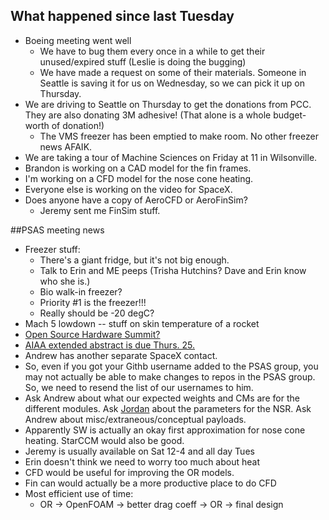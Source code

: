 ## What happened since last Tuesday
* Boeing meeting went well
	* We have to bug them every once in a while to get their unused/expired stuff (Leslie is doing the bugging)
	* We have made a request on some of their materials. Someone in Seattle is saving it for us on Wednesday, so we can pick it up on Thursday.
* We are driving to Seattle on Thursday to get the donations from PCC. They are also donating 3M adhesive! (That alone is a whole budget-worth of donation!)
	* The VMS freezer has been emptied to make room. No other freezer news AFAIK.
* We are taking a tour of Machine Sciences on Friday at 11 in Wilsonville.
* Brandon is working on a CAD model for the fin frames.
* I'm working on a CFD model for the nose cone heating.
* Everyone else is working on the video for SpaceX. 
* Does anyone have a copy of AeroCFD or AeroFinSim?
	* Jeremy sent me FinSim stuff. 

##PSAS meeting news
* Freezer stuff:
	* There's a giant fridge, but it's not big enough.
	* Talk to Erin and ME peeps (Trisha Hutchins? Dave and Erin know who she is.)
	* Bio walk-in freezer?
	* Priority #1 is the freezer!!!
	* Really should be -20 degC?
* Mach 5 lowdown -- stuff on skin temperature of a rocket
* [Open Source Hardware Summit?](http://2016.oshwa.org/)
* [AIAA extended abstract is due Thurs. 25.](https://www.aiaa-space.org/)
* Andrew has another separate SpaceX contact.
* So, even if you got your Githb username added to the PSAS group, you may not actually be able to make changes to repos in the PSAS group. So, we need to resend the list of our usernames to him.
* Ask Andrew about what our expected weights and CMs are for the different modules. Ask [Jordan]() about the parameters for the NSR. Ask Andrew about misc/extraneous/conceptual payloads. 
* Apparently SW is actually an okay first approximation for nose cone heating. StarCCM would also be good. 
* Jeremy is usually available on Sat 12-4 and all day Tues
* Erin doesn't think we need to worry too much about heat
* CFD would be useful for improving the OR models. 
* Fin can would actually be a more productive place to do CFD
* Most efficient use of time: 
	* OR -> OpenFOAM -> better drag coeff -> OR -> final design
